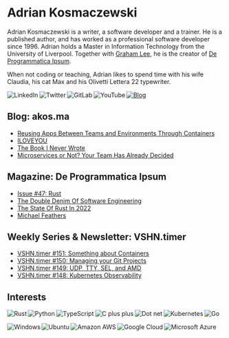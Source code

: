 # Adrian Kosmaczewski

Adrian Kosmaczewski is a writer, a software developer and a trainer. He is a published author, and has worked as a professional software developer since 1996. Adrian holds a Master in Information Technology from the University of Liverpool. Together with [Graham Lee](https://github.com/iamleeg/), he is the creator of [De Programmatica Ipsum](https://deprogrammaticaipsum.com).

When not coding or teaching, Adrian likes to spend time with his wife Claudia, his cat Max and his Olivetti Lettera 22 typewriter.

[<img align="left" alt="LinkedIn" src="https://img.shields.io/badge/linkedin-%230077B5.svg?&style=for-the-badge&logo=linkedin&logoColor=white">](https://linkedin.com/in/akosma) [<img align="left" alt="Twitter" src="https://img.shields.io/badge/twitter-%231DA1F2.svg?&style=for-the-badge&logo=twitter&logoColor=white">](https://twitter.com/akosma) [<img align="left" alt="GitLab" src="https://img.shields.io/badge/gitlab-%23330f63.svg?&style=for-the-badge&logo=gitlab&logoColor=white">](https://gitlab.com/akosma) [<img alt="YouTube" align="left" src="https://img.shields.io/badge/youtube-%23FF0000.svg?&style=for-the-badge&logo=youtube&logoColor=white">](https://vshn.tv) [<img alt="Blog" src="https://img.shields.io/badge/rss-%23FFA500.svg?&style=for-the-badge&logo=rss&logoColor=white">](https://akos.ma/index.xml)

## Blog: akos.ma

<!-- AKOSMA:START -->
- [Reusing Apps Between Teams and Environments Through Containers](https://akos.ma/blog/reusing-apps-between-teams-and-environments-through-containers/)
- [ILOVEYOU](https://akos.ma/blog/iloveyou/)
- [The Book I Never Wrote](https://akos.ma/blog/the-book-i-never-wrote/)
- [Microservices or Not? Your Team Has Already Decided](https://akos.ma/blog/microservices-or-not-your-team-has-already-decided/)
<!-- AKOSMA:END -->

## Magazine: De Programmatica Ipsum

<!-- DEPROGIPSUM:START -->
- [Issue #47: Rust](https://deprogrammaticaipsum.com/issue-47-rust/)
- [The Double Denim Of Software Engineering](https://deprogrammaticaipsum.com/the-double-denim-of-software-engineering/)
- [The State Of Rust In 2022](https://deprogrammaticaipsum.com/the-state-of-rust-in-2022/)
- [Michael Feathers](https://deprogrammaticaipsum.com/michael-feathers/)
<!-- DEPROGIPSUM:END -->

## Weekly Series & Newsletter: VSHN.timer

<!-- VSHNTIMER:START -->
- [VSHN.timer #151: Something about Containers](https://www.vshn.ch/blog/vshn-timer-151-something-about-containers/)
- [VSHN.timer #150: Managing your Git Projects](https://www.vshn.ch/blog/vshn-timer-150-managing-your-git-projects/)
- [VSHN.timer #149: UDP, TTY, SEL, and AMD](https://www.vshn.ch/blog/vshn-timer-149-udp-tty-sel-and-amd/)
- [VSHN.timer #148: Kubernetes Observability](https://www.vshn.ch/blog/vshn-timer-148-kubernetes-observability/)
<!-- VSHNTIMER:END -->

## Interests

<img align="left" alt="Rust" src="https://img.shields.io/badge/rust-DEA584?logo=rust&logoColor=white&style=for-the-badge"> <img align="left" alt="Python" src="https://img.shields.io/badge/python-%233776AB.svg?&style=for-the-badge&logo=python&logoColor=white"> <img align="left" alt="TypeScript" src="https://img.shields.io/badge/typescript%20-%23007ACC.svg?&style=for-the-badge&logo=typescript&logoColor=white"> <img align="left" alt="C plus plus" src="https://img.shields.io/badge/c++%20-%2300599C.svg?&style=for-the-badge&logo=c%2B%2B&logoColor=white"> <img alt="Go" src="https://img.shields.io/badge/go-%2300ADD8.svg?&style=for-the-badge&logo=go&logoColor=white"> <img alt="Dot net" align="left" src="https://img.shields.io/badge/dotnet-net%23239120.svg?color=5C2D91&style=for-the-badge&logo=.net&logoColor=white"> <img align="left" alt="Kubernetes" src="https://img.shields.io/badge/kubernetes-326de6?logo=kubernetes&logoColor=white&style=for-the-badge">

<img align="left" alt="Windows" src="https://img.shields.io/badge/windows-0078D6?logo=windows&logoColor=white&style=for-the-badge"> <img align="left" alt="Ubuntu" src="https://img.shields.io/badge/ubuntu-E95420?logo=ubuntu&logoColor=white&style=for-the-badge"> <img align="left" alt="Amazon AWS" src="https://img.shields.io/badge/Amazon%20AWS-%23232F3E?logo=amazon-aws&logoColor=white&style=for-the-badge"> <img align="left" alt="Google Cloud" src="https://img.shields.io/badge/Google%20Cloud-%234285F4?logo=google-cloud&logoColor=white&style=for-the-badge "> <img alt="Microsoft Azure" src="https://img.shields.io/badge/Microsoft%20Azure-0089D6?logo=microsoft-azure&logoColor=white&style=for-the-badge">

